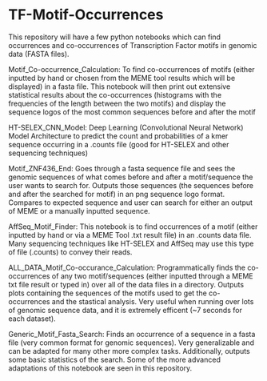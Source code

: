 # TF-Motif-Occurrences
This repository will have a few python notebooks which can find occurrences and co-occurrences of Transcription Factor motifs in genomic data (FASTA files).

Motif_Co-occurrence_Calculation: To find co-occurrences of motifs (either inputted by hand or chosen from the MEME tool results which will be displayed) in a fasta file. This notebook will then print out extensive statistical results about the co-occurrences (histograms with the frequencies of the length between the two motifs) and display the sequence logos of the most common sequences before and after the motif

HT-SELEX_CNN_Model: Deep Learning (Convolutional Neural Network) Model Architecture to predict the count and probabilities of a kmer sequence occurring in a .counts file (good for HT-SELEX and other sequencing techniques)

Motif_ZNF436_End: Goes through a fasta sequence file and sees the genomic sequences of what comes before and after a motif/sequence the user wants to search for. Outputs those sequences (the sequences before and after the searched for motif) in an png sequence logo format. Compares to expected sequence and user can search for either an output of MEME or a manually inputted sequence. 

AffSeq_Motif_Finder: This notebook is to find occurrences of a motif (either inputted by hand or via a MEME Tool .txt result file) in an .counts data file. Many sequencing techniques like HT-SELEX and AffSeq may use this type of file (.counts) to convey their reads.

ALL_DATA_Motif_Co-occurance_Calculation: Programmatically finds the co-occurrences of any two motif/sequences (either inputted through a MEME txt file result or typed in) over all of the data files in a directory. Outputs plots containing the sequences of the motifs used to get the co-occurrences and the stastical analysis. Very useful when running over lots of genomic sequence data, and it is extremely efficent (~7 seconds for each dataset). 

Generic_Motif_Fasta_Search: Finds an occurrence of a sequence in a fasta file (very common format for genomic sequences). Very generalizable and can be adapted for many other more complex tasks. Additionally, outputs some basic statistics of the search. Some of the more advanced adaptations of this notebook are seen in this repository. 
